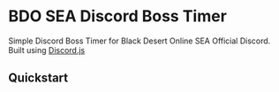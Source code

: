 # BDO SEA Discord Boss Timer 

Simple Discord Boss Timer for Black Desert Online SEA Official Discord. Built using [Discord.js](https://discord.js.org/#/)

## Quickstart
